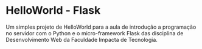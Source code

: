# HelloWorld - Flask

Um simples projeto de HelloWorld para a aula de introdução a programação no servidor com o Python e o micro-framework Flask das disciplina de Desenvolvimento Web da Faculdade Impacta de Tecnologia.

